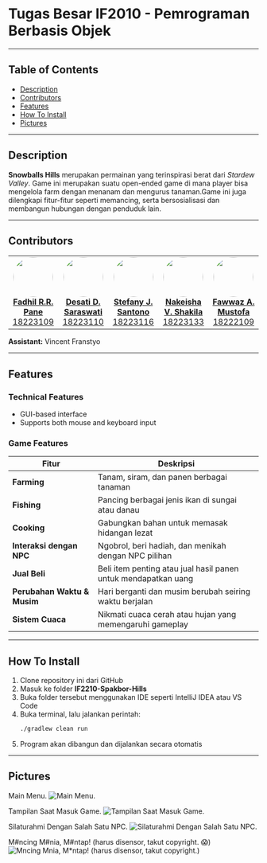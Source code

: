 # Tugas Besar IF2010 - Pemrograman Berbasis Objek
---

## Table of Contents
- [Description](#description)
- [Contributors](#contributors)
- [Features](#features)
- [How To Install](#how-to-install)
- [Pictures](#pictures)

---

## Description

**Snowballs Hills** merupakan permainan yang terinspirasi berat dari *Stardew Valley*. Game ini merupakan suatu open-ended game di mana player bisa mengelola farm dengan menanam dan mengurus tanaman.Game ini juga dilengkapi fitur-fitur seperti memancing, serta bersosialisasi dan membangun hubungan dengan penduduk lain.

---

## Contributors

<table>
  <tr>
    <td align="center">
      <a href="https://github.com/Belligool">
        <img src="https://github.com/Belligool.png" width="80" style="border-radius: 50%"><br/>
        <strong>Fadhil R.R. Pane</strong><br/>
        18223109
      </a>
    </td>
    <td align="center">
      <a href="https://github.com/desatidinda">
        <img src="https://github.com/desatidinda.png" width="80" style="border-radius: 50%"><br/>
        <strong>Desati D. Saraswati</strong><br/>
        18223110
      </a>
    </td>
    <td align="center">
      <a href="https://github.com/StefanyJosefina">
        <img src="https://github.com/StefanyJosefina.png" width="80" style="border-radius: 50%"><br/>
        <strong>Stefany J. Santono</strong><br/>
        18223116
      </a>
    </td>
    <td align="center">
      <a href="https://github.com/NakeishaValya">
        <img src="https://github.com/NakeishaValya.png" width="80" style="border-radius: 50%"><br/>
        <strong>Nakeisha V. Shakila</strong><br/>
        18223133
      </a>
    </td>
    <td align="center">
      <a href="https://github.com/fawwazay11">
        <img src="https://github.com/fawwazay11.png" width="80" style="border-radius: 50%"><br/>
        <strong>Fawwaz A. Mustofa</strong><br/>
        18222109
      </a>
    </td>
  </tr>
</table>

<p><strong>Assistant:</strong> Vincent Franstyo</p>

---

## Features

### Technical Features
- GUI-based interface
- Supports both mouse and keyboard input

### Game Features

| Fitur                | Deskripsi                                                                 |
|----------------------|---------------------------------------------------------------------------|
| **Farming**          | Tanam, siram, dan panen berbagai tanaman                                  |
| **Fishing**          | Pancing berbagai jenis ikan di sungai atau danau                          |
| **Cooking**          | Gabungkan bahan untuk memasak hidangan lezat                              |
| **Interaksi dengan NPC** | Ngobrol, beri hadiah, dan menikah dengan NPC pilihan                   |
| **Jual Beli**        | Beli item penting atau jual hasil panen untuk mendapatkan uang            |
| **Perubahan Waktu & Musim** | Hari berganti dan musim berubah seiring waktu berjalan             |
| **Sistem Cuaca**     | Nikmati cuaca cerah atau hujan yang memengaruhi gameplay                  |

---

## How To Install

1. Clone repository ini dari GitHub  
2. Masuk ke folder **IF2210-Spakbor-Hills**  
3. Buka folder tersebut menggunakan IDE seperti IntelliJ IDEA atau VS Code  
4. Buka terminal, lalu jalankan perintah:  
   ```bash
   ./gradlew clean run
5. Program akan dibangun dan dijalankan secara otomatis

---

## Pictures
Main Menu.
![Main Menu.](https://github.com/user-attachments/assets/782ce648-25b9-4aa7-a62e-21e579b9c76b)

Tampilan Saat Masuk Game.
![Tampilan Saat Masuk Game.](https://github.com/user-attachments/assets/665a2054-92ed-4a95-a528-5de71bd6f489)

Silaturahmi Dengan Salah Satu NPC.
![Silaturahmi Dengan Salah Satu NPC.](https://github.com/user-attachments/assets/c24f568f-5ff5-4002-91e7-61af9b0c6ef6)

M#ncing M#nia, M#ntap! (harus disensor, takut copyright. 😱)
![M*ncing M*nia, M*ntap! (harus disensor, takut copyright.)](https://github.com/user-attachments/assets/c5a6fbbb-db07-4ef0-9995-0400845f659a)

